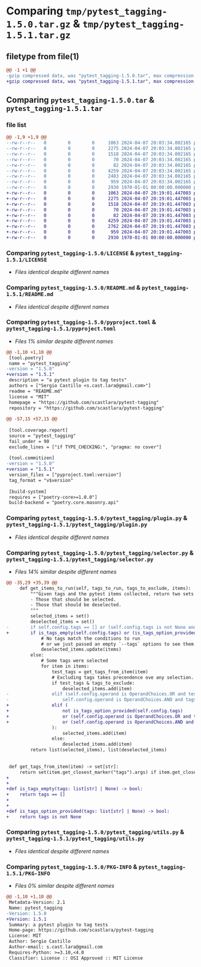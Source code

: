 # Comparing `tmp/pytest_tagging-1.5.0.tar.gz` & `tmp/pytest_tagging-1.5.1.tar.gz`

## filetype from file(1)

```diff
@@ -1 +1 @@
-gzip compressed data, was "pytest_tagging-1.5.0.tar", max compression
+gzip compressed data, was "pytest_tagging-1.5.1.tar", max compression
```

## Comparing `pytest_tagging-1.5.0.tar` & `pytest_tagging-1.5.1.tar`

### file list

```diff
@@ -1,9 +1,9 @@
--rw-r--r--   0        0        0     1063 2024-04-07 20:03:34.002165 pytest_tagging-1.5.0/LICENSE
--rw-r--r--   0        0        0     2275 2024-04-07 20:03:34.002165 pytest_tagging-1.5.0/README.md
--rw-r--r--   0        0        0     1518 2024-04-07 20:03:34.002165 pytest_tagging-1.5.0/pyproject.toml
--rw-r--r--   0        0        0       70 2024-04-07 20:03:34.002165 pytest_tagging-1.5.0/pytest_tagging/__init__.py
--rw-r--r--   0        0        0       82 2024-04-07 20:03:34.002165 pytest_tagging-1.5.0/pytest_tagging/choices.py
--rw-r--r--   0        0        0     4259 2024-04-07 20:03:34.002165 pytest_tagging-1.5.0/pytest_tagging/plugin.py
--rw-r--r--   0        0        0     2483 2024-04-07 20:03:34.002165 pytest_tagging-1.5.0/pytest_tagging/selector.py
--rw-r--r--   0        0        0      959 2024-04-07 20:03:34.002165 pytest_tagging-1.5.0/pytest_tagging/utils.py
--rw-r--r--   0        0        0     2930 1970-01-01 00:00:00.000000 pytest_tagging-1.5.0/PKG-INFO
+-rw-r--r--   0        0        0     1063 2024-04-07 20:19:01.447003 pytest_tagging-1.5.1/LICENSE
+-rw-r--r--   0        0        0     2275 2024-04-07 20:19:01.447003 pytest_tagging-1.5.1/README.md
+-rw-r--r--   0        0        0     1518 2024-04-07 20:19:01.447003 pytest_tagging-1.5.1/pyproject.toml
+-rw-r--r--   0        0        0       70 2024-04-07 20:19:01.447003 pytest_tagging-1.5.1/pytest_tagging/__init__.py
+-rw-r--r--   0        0        0       82 2024-04-07 20:19:01.447003 pytest_tagging-1.5.1/pytest_tagging/choices.py
+-rw-r--r--   0        0        0     4259 2024-04-07 20:19:01.447003 pytest_tagging-1.5.1/pytest_tagging/plugin.py
+-rw-r--r--   0        0        0     2762 2024-04-07 20:19:01.447003 pytest_tagging-1.5.1/pytest_tagging/selector.py
+-rw-r--r--   0        0        0      959 2024-04-07 20:19:01.447003 pytest_tagging-1.5.1/pytest_tagging/utils.py
+-rw-r--r--   0        0        0     2930 1970-01-01 00:00:00.000000 pytest_tagging-1.5.1/PKG-INFO
```

### Comparing `pytest_tagging-1.5.0/LICENSE` & `pytest_tagging-1.5.1/LICENSE`

 * *Files identical despite different names*

### Comparing `pytest_tagging-1.5.0/README.md` & `pytest_tagging-1.5.1/README.md`

 * *Files identical despite different names*

### Comparing `pytest_tagging-1.5.0/pyproject.toml` & `pytest_tagging-1.5.1/pyproject.toml`

 * *Files 1% similar despite different names*

```diff
@@ -1,10 +1,10 @@
 [tool.poetry]
 name = "pytest_tagging"
-version = "1.5.0"
+version = "1.5.1"
 description = "a pytest plugin to tag tests"
 authors = ["Sergio Castillo <s.cast.lara@gmail.com>"]
 readme = "README.md"
 license = "MIT"
 homepage = "https://github.com/scastlara/pytest-tagging"
 repository = "https://github.com/scastlara/pytest-tagging"
 
@@ -57,15 +57,15 @@
 
 [tool.coverage.report]
 source = "pytest_tagging"
 fail_under = 90
 exclude_lines = ["if TYPE_CHECKING:", "pragma: no cover"]
 
 [tool.commitizen]
-version = "1.5.0"
+version = "1.5.1"
 version_files = ["pyproject.toml:version"]
 tag_format = "v$version"
 
 [build-system]
 requires = ["poetry-core>=1.0.0"]
 build-backend = "poetry.core.masonry.api"
```

### Comparing `pytest_tagging-1.5.0/pytest_tagging/plugin.py` & `pytest_tagging-1.5.1/pytest_tagging/plugin.py`

 * *Files identical despite different names*

### Comparing `pytest_tagging-1.5.0/pytest_tagging/selector.py` & `pytest_tagging-1.5.1/pytest_tagging/selector.py`

 * *Files 14% similar despite different names*

```diff
@@ -35,29 +35,39 @@
     def get_items_to_run(self, tags_to_run, tags_to_exclude, items):
         """Given tags and the pytest items collected, return two sets of items:
         - Those that should be selected.
         - Those that should be deselected.
         """
         selected_items = set()
         deselected_items = set()
-        if self.config.tags == [] or (self.config.tags is not None and not tags_to_run):
+        if is_tags_empty(self.config.tags) or (is_tags_option_provided(self.config.tags) and not tags_to_run):
             # No tags match the conditions to run
             # or we just passed an empty `--tags` options to see them all.
             deselected_items.update(items)
         else:
             # Some tags were selected
             for item in items:
                 test_tags = get_tags_from_item(item)
                 # Excluding tags takes precendence ove any selection.
                 if test_tags & tags_to_exclude:
                     deselected_items.add(item)
-                elif (self.config.operand is OperandChoices.OR and test_tags & tags_to_run) or (
-                    self.config.operand is OperandChoices.AND and tags_to_run <= test_tags
+                elif (
+                    not is_tags_option_provided(self.config.tags)
+                    or (self.config.operand is OperandChoices.OR and test_tags & tags_to_run)
+                    or (self.config.operand is OperandChoices.AND and tags_to_run <= test_tags)
                 ):
                     selected_items.add(item)
                 else:
                     deselected_items.add(item)
         return list(selected_items), list(deselected_items)
 
 
 def get_tags_from_item(item) -> set[str]:
     return set(item.get_closest_marker("tags").args) if item.get_closest_marker("tags") else set()
+
+
+def is_tags_empty(tags: list[str] | None) -> bool:
+    return tags == []
+
+
+def is_tags_option_provided(tags: list[str] | None) -> bool:
+    return tags is not None
```

### Comparing `pytest_tagging-1.5.0/pytest_tagging/utils.py` & `pytest_tagging-1.5.1/pytest_tagging/utils.py`

 * *Files identical despite different names*

### Comparing `pytest_tagging-1.5.0/PKG-INFO` & `pytest_tagging-1.5.1/PKG-INFO`

 * *Files 0% similar despite different names*

```diff
@@ -1,10 +1,10 @@
 Metadata-Version: 2.1
 Name: pytest_tagging
-Version: 1.5.0
+Version: 1.5.1
 Summary: a pytest plugin to tag tests
 Home-page: https://github.com/scastlara/pytest-tagging
 License: MIT
 Author: Sergio Castillo
 Author-email: s.cast.lara@gmail.com
 Requires-Python: >=3.10,<4.0
 Classifier: License :: OSI Approved :: MIT License
```

